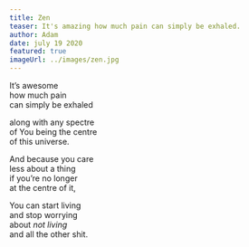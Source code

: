 ```yaml
---
title: Zen
teaser: It's amazing how much pain can simply be exhaled.
author: Adam
date: july 19 2020
featured: true
imageUrl: ../images/zen.jpg
---
```


It’s awesome  
how much pain  
can simply be exhaled

along with any spectre  
of You being the centre  
of this universe.

And because you care  
less about a thing  
if you’re no longer  
at the centre of it,

You can start living  
and stop worrying  
about <em>not living</em>  
and all the other shit.
